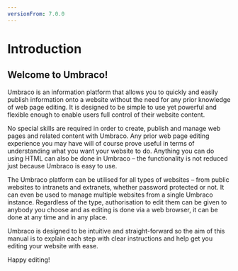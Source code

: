 ```yaml
---
versionFrom: 7.0.0
---
```


# Introduction

## Welcome to Umbraco!

Umbraco is an information platform that allows you to quickly and easily publish information onto a website without the need for any prior knowledge of web page editing. It is designed to be simple to use yet powerful and flexible enough to enable users full control of their website content.

No special skills are required in order to create, publish and manage web pages and related content with Umbraco. Any prior web page editing experience you may have will of course prove useful in terms of understanding what you want your website to do. Anything you can do using HTML can also be done in Umbraco – the functionality is not reduced just because Umbraco is easy to use.

The Umbraco platform can be utilised for all types of websites – from public websites to intranets and extranets, whether password protected or not. It can even be used to manage multiple websites from a single Umbraco instance. Regardless of the type, authorisation to edit them can be given to anybody you choose and as editing is done via a web browser, it can be done at any time and in any place.

Umbraco is designed to be intuitive and straight-forward so the aim of this manual is to explain each step with clear instructions and help get you editing your website with ease.

Happy editing!
